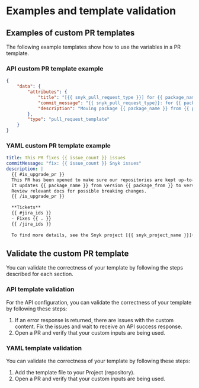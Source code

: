 # Examples and template validation

## Examples of custom PR templates

The following example templates show how to use the variables in a PR template.

### API custom PR template example

```json
{
    "data": {
        "attributes": {
            "title": "[{{ snyk_pull_request_type }}] for {{ package_name }}",
            "commit_message": "{{ snyk_pull_request_type}}: for {{ package_name }}",
            "description": "Moving package {{ package_name }} from {{ package_from }} to {{ package_to }}\nFixes {{ issue_count }} issues\nFor more details see {{ snyk_project_url }}\nProject {{ snyk_project_name }}\nOrg {{ snyk_org_name }}"
        },
        "type": "pull_request_template"
    }
}
```

### YAML custom PR template example

```yaml
title: This PR fixes {{ issue_count }} issues
commitMessage: "fix: {{ issue_count }} Snyk issues"
description: |
  {{ #is_upgrade_pr }}
  This PR has been opened to make sure our repositories are kept up-to-date.
  It updates {{ package_name }} from version {{ package_from }} to version {{ package_to }}.
  Review relevant docs for possible breaking changes.
  {{ /is_upgrade_pr }}
  
  **Tickets**
  {{ #jira_ids }}
  - Fixes {{ . }}
  {{ /jira_ids }}
  
  To find more details, see the Snyk project [{{ snyk_project_name }}]({{ snyk_project_url }})
```

## Validate the custom PR template

You can validate the correctness of your template by following the steps described for each section.

### API template validation

For the API configuration, you can validate the correctness of your template by following these steps:

1. If an error response is returned, there are issues with the custom content. Fix the issues and wait to receive an API success response.&#x20;
2. Open a PR and verify that your custom inputs are being used.&#x20;

### YAML template validation

You can validate the correctness of your template by following these steps:

1. Add the template file to your Project (repository).&#x20;
2. Open a PR and verify that your custom inputs are being used.&#x20;
